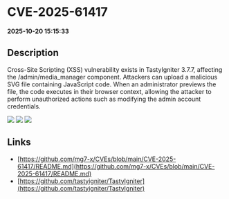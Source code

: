 # CVE-2025-61417

**2025-10-20 15:15:33**

## Description
Cross-Site Scripting (XSS) vulnerability exists in TastyIgniter 3.7.7, affecting the /admin/media_manager component. Attackers can upload a malicious SVG file containing JavaScript code. When an administrator previews the file, the code executes in their browser context, allowing the attacker to perform unauthorized actions such as modifying the admin account credentials.

![](https://img.shields.io/static/v1?label=Score&message=8.8&color=red)
![](https://img.shields.io/static/v1?label=Severity&message=HIGH&color=red)
![](https://img.shields.io/static/v1?label=CWE&message=XSS&color=green)

## Links
- [https://github.com/mg7-x/CVEs/blob/main/CVE-2025-61417/README.md](https://github.com/mg7-x/CVEs/blob/main/CVE-2025-61417/README.md)
- [https://github.com/tastyigniter/TastyIgniter](https://github.com/tastyigniter/TastyIgniter)
